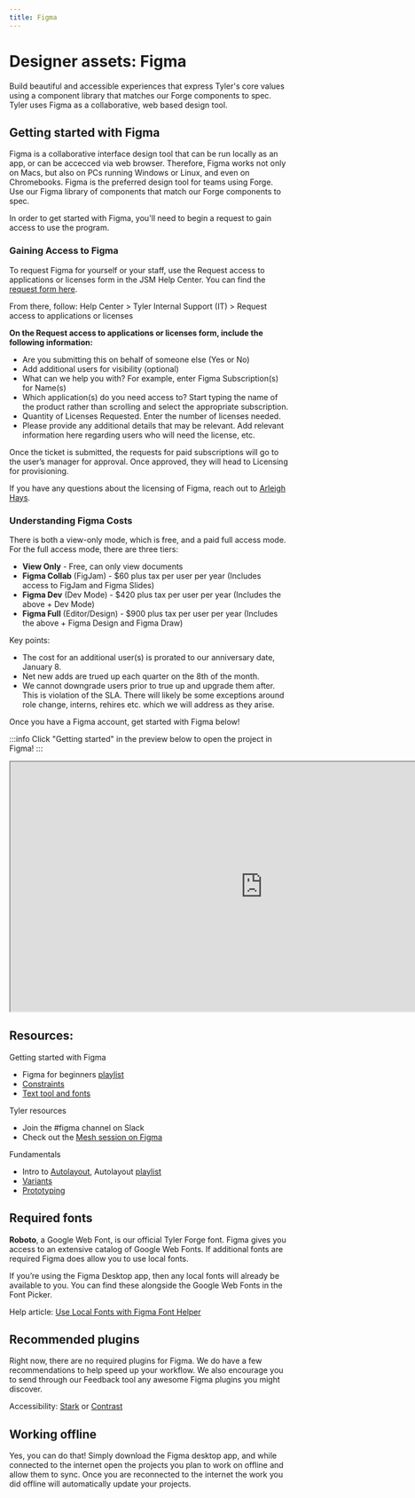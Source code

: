 ```yaml
---
title: Figma
---
```


# Designer assets: Figma

Build beautiful and accessible experiences that express Tyler's core values using a component library that matches our Forge components to spec. Tyler uses Figma as a collaborative, web based design tool.

## Getting started with Figma

Figma is a collaborative interface design tool that can be run locally as an app, or can be accecced via web browser. Therefore, Figma works not only on Macs, but also on PCs running Windows or Linux, and even on Chromebooks. Figma is the preferred design tool for teams using Forge. Use our Figma library of components that match our Forge components to spec.

In order to get started with Figma, you'll need to begin a request to gain access to use the program.


### Gaining Access to Figma

To request Figma for yourself or your staff, use the Request access to applications or licenses form in the JSM Help Center. You can find the<a href="https://help.center.tylertech.com/servicedesk/customer/portals" target="_blank" rel="noopener noreferrer"> request form here</a>.

From there, follow: Help Center > Tyler Internal Support (IT) > Request access to applications or licenses


**On the Request access to applications or licenses form, include the following information:**

- Are you submitting this on behalf of someone else (Yes or No)
- Add additional users for visibility (optional)
- What can we help you with? For example, enter Figma Subscription(s) for Name(s)
- Which application(s) do you need access to? Start typing the name of the product rather than scrolling and select the appropriate subscription.
- Quantity of Licenses Requested. Enter the number of licenses needed.
- Please provide any additional details that may be relevant. Add relevant information here regarding users who will need the license, etc.

Once the ticket is submitted, the requests for paid subscriptions will go to the user’s manager for approval. Once approved, they will head to Licensing for provisioning.

If you have any questions about the licensing of Figma, reach out to <a href="mailto:arleigh.hays@tylertech.com">Arleigh Hays</a>.


### Understanding Figma Costs

There is both a view-only mode, which is free, and a paid full access mode. For the full access mode, there are three tiers:

- **View Only** - Free, can only view documents
- **Figma Collab** (FigJam) - $60 plus tax per user per year (Includes access to FigJam and Figma Slides)
- **Figma Dev** (Dev Mode) - $420 plus tax per user per year (Includes the above + Dev Mode)
- **Figma Full** (Editor/Design) - $900 plus tax per user per year (Includes the above + Figma Design and Figma Draw)

Key points:

- The cost for an additional user(s) is prorated to our anniversary date, January 8.
- Net new adds are trued up each quarter on the 8th of the month.
- We cannot downgrade users prior to true up and upgrade them after. This is violation of the SLA. There will likely be some exceptions around role change, interns, rehires etc. which we will address as they arise.






Once you have a Figma account, get started with Figma below!

:::info
Click "Getting started" in the preview below to open the project in Figma!
:::

<iframe style={{border: '1px solid rgba(0, 0, 0, 0.1)'}} width="910" height="450" src="https://www.figma.com/embed?embed_host=share&url=https%3A%2F%2Fwww.figma.com%2Ffile%2FcEUIQB7oHEaOtHhfakUxYe%2FGetting-started%3Fnode-id%3D0%253A1" allowFullScreen></iframe>

## Resources:

Getting started with Figma

- Figma for beginners <a href="https://www.youtube.com/playlist?list=PLXDU_eVOJTx7QHLShNqIXL1Cgbxj7HlN4" target="_blank" rel="noeopner noreferrer">playlist</a>
- <a href="https://www.youtube.com/watch?v=LHY9cm_2zwU" target="_blank" rel="noopener noreferrer">Constraints</a>
- <a href="https://www.youtube.com/watch?v=5i-ebNTjad8&t=12s" target="_blank" rel="noopener noreferrer"> Text tool and fonts</a>

Tyler resources

- Join the #figma channel on Slack 
- Check out the <a href="https://web.microsoftstream.com/video/24d661e2-a6ea-4da6-b3b3-0620e53162a3?channelId=96c84741-3f09-4ed1-8124-e0bc951aea7e2020" target="_blank" rel="noopener noreferrer"> Mesh session on Figma</a>

Fundamentals

- Intro to <a href="https://help.figma.com/hc/en-us/articles/360040451373" target="_blank" rel="noreferrer noopener">Autolayout</a>, Autolayout <a href="https://www.youtube.com/watch?v=PNJxeD29ZTg&list=PLXDU_eVOJTx55HFubfbTL3ellJjBM2QE2" target="_blank" rel="noopener noreferrer">playlist</a>
- <a href="https://www.youtube.com/watch?v=y29Xwt9dET0" target="_blank" rel="noopener noreferrer">Variants</a>
- <a href="https://www.youtube.com/playlist?list=PLXDU_eVOJTx7aqRW3Skp1aRT9ktC3ctqA" target="_blank" rel="noopener noreferrer">Prototyping</a>

## Required fonts

**Roboto**, a Google Web Font, is our official Tyler Forge font. Figma gives you access to an extensive catalog of Google Web Fonts. If additional fonts are required Figma does allow you to use local fonts.

If you’re using the Figma Desktop app, then any local fonts will already be available to you. You can find these alongside the Google Web Fonts in the Font Picker.

Help article: [Use Local Fonts with Figma Font Helper](https://help.figma.com/hc/en-us/articles/360039956894-Use-Local-Fonts-with-Figma-Font-Helper)

## Recommended plugins

Right now, there are no required plugins for Figma. We do have a few recommendations to help speed up your workflow. We also encourage you to send through our Feedback tool any awesome Figma plugins you might discover.

Accessibility: [Stark](https://www.figma.com/c/plugin/732603254453395948/Stark) or [Contrast](https://www.figma.com/c/plugin/733159460536249875/A11y---Color-Contrast-Checker)

## Working offline

Yes, you can do that! Simply download the Figma desktop app, and while connected to the internet open the projects you plan to work on offline and allow them to sync. Once you are reconnected to the internet the work you did offline will automatically update your projects.
